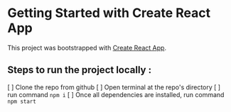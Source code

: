 # Getting Started with Create React App

This project was bootstrapped with [Create React App](https://github.com/facebook/create-react-app).

## Steps to run the project locally :

[ ] Clone the repo from github
[ ] Open terminal at the repo's directory
[ ] run command ``` npm i ```
[ ] Once all dependencies are installed, run command ``` npm start ```


